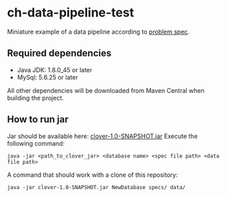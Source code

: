 # ch-data-pipeline-test
Miniature example of a data pipeline according to [problem spec](file_parser.md).

## Required dependencies
* Java JDK: 1.8.0_45 or later
* MySql: 5.6.25 or later

All other dependencies will be downloaded from Maven Central when building the project.

## How to run jar
Jar should be available here: [clover-1.0-SNAPSHOT.jar](clover-1.0-SNAPSHOT.jar)
Execute the following command:
```
java -jar <path_to_clover_jar> <database name> <spec file path> <data file path>
```
A command that should work with a clone of this repository:
```
java -jar clover-1.0-SNAPSHOT.jar NewDatabase specs/ data/
```
